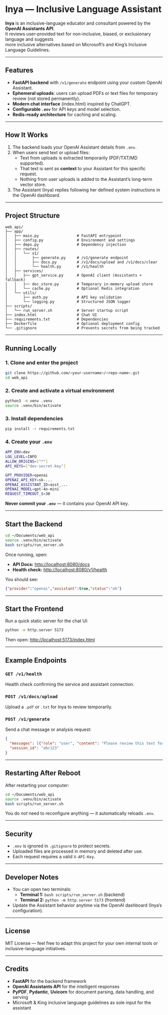 # Inya — Inclusive Language Assistant

**Inya** is an inclusive-language educator and consultant powered by the **OpenAI Assistants API**.  
It reviews user-provided text for non-inclusive, biased, or exclusionary language and suggests  
more inclusive alternatives based on Microsoft’s and King’s Inclusive Language Guidelines.

---

## Features

- **FastAPI backend** with `/v1/generate` endpoint using your custom OpenAI Assistant.
- **Ephemeral uploads**: users can upload PDFs or text files for temporary review (not stored permanently).
- **Modern chat interface** (index.html) inspired by ChatGPT.
- **Configurable `.env`** for API keys and model selection.
- **Redis-ready architecture** for caching and scaling.

---

## How It Works

1. The backend loads your OpenAI Assistant details from `.env`.
2. When users send text or upload files:
   - Text from uploads is extracted temporarily (PDF/TXT/MD supported).
   - That text is sent as **context** to your Assistant for this specific request.
   - Nothing from user uploads is added to the Assistant’s long-term vector store.
3. The Assistant (Inya) replies following her defined system instructions in the OpenAI dashboard.

---

## Project Structure

```
web_api/
├── app/
│   ├── main.py                 # FastAPI entrypoint
│   ├── config.py               # Environment and settings
│   ├── deps.py                 # Dependency injection
│   ├── routes/
│   │   └── v1/
│   │       ├── generate.py     # /v1/generate endpoint
│   │       ├── docs.py         # /v1/docs/upload and /v1/docs/clear
│   │       └── health.py       # /v1/health
│   ├── services/
│   │   ├── gpt_service.py      # OpenAI client (Assistants + fallback)
│   │   ├── doc_store.py        # Temporary in-memory upload store
│   │   └── cache.py            # Optional Redis integration
│   └── utils/
│       ├── auth.py             # API key validation
│       └── logging.py          # Structured JSON logger
├── scripts/
│   └── run_server.sh           # Server startup script
├── index.html                  # Chat UI
├── requirements.txt            # Dependencies
├── Dockerfile                  # Optional deployment config
└── .gitignore                  # Prevents secrets from being tracked
```

---

## Running Locally

### 1. Clone and enter the project

```bash
git clone https://github.com/<your-username>/<repo-name>.git
cd web_api
```

### 2. Create and activate a virtual environment

```bash
python3 -m venv .venv
source .venv/bin/activate
```

### 3. Install dependencies

```bash
pip install -r requirements.txt
```

### 4. Create your `.env`

```bash
APP_ENV=dev
LOG_LEVEL=INFO
ALLOW_ORIGINS=["*"]
API_KEYS=["dev-secret-key"]

GPT_PROVIDER=openai
OPENAI_API_KEY=sk-...
OPENAI_ASSISTANT_ID=asst_...
OPENAI_MODEL=gpt-4o-mini
REQUEST_TIMEOUT_S=30
```

**Never commit your `.env`** — it contains your OpenAI API key.

---

## Start the Backend

```bash
cd ~/Documents/web_api
source .venv/bin/activate
bash scripts/run_server.sh
```

Once running, open:

- **API Docs:** [http://localhost:8080/docs](http://localhost:8080/docs)
- **Health check:** [http://localhost:8080/v1/health](http://localhost:8080/v1/health)

You should see:
```json
{"provider":"openai","assistant":true,"status":"ok"}
```

---

## Start the Frontend

Run a quick static server for the chat UI:

```bash
python -m http.server 5173
```

Then open:
[http://localhost:5173/index.html](http://localhost:5173/index.html)

---

## Example Endpoints

### `GET /v1/health`
Health check confirming the service and assistant connection.

### `POST /v1/docs/upload`
Upload a `.pdf` or `.txt` for Inya to review temporarily.

### `POST /v1/generate`
Send a chat message or analysis request:
```json
{
  "messages": [{"role": "user", "content": "Please review this text for inclusivity."}],
  "session_id": "abc123"
}
```

---

## Restarting After Reboot

After restarting your computer:

```bash
cd ~/Documents/web_api
source .venv/bin/activate
bash scripts/run_server.sh
```

You do *not* need to reconfigure anything — it automatically reloads `.env`.

---

## Security

- `.env` is ignored in `.gitignore` to protect secrets.
- Uploaded files are processed in memory and deleted after use.
- Each request requires a valid `X-API-Key`.

---

## Developer Notes

- You can open two terminals:
  - **Terminal 1:** `bash scripts/run_server.sh` (backend)
  - **Terminal 2:** `python -m http.server 5173` (frontend)
- Update the Assistant behavior anytime via the OpenAI dashboard (Inya’s configuration).

---

## License

MIT License — feel free to adapt this project for your own internal tools or inclusive-language initiatives.

---

## Credits

- **FastAPI** for the backend framework  
- **OpenAI Assistants API** for the intelligent responses  
- **PyPDF**, **Pydantic**, **Uvicorn** for document parsing, data handling, and serving  
- Microsoft & King inclusive language guidelines as sole input for the assistant
